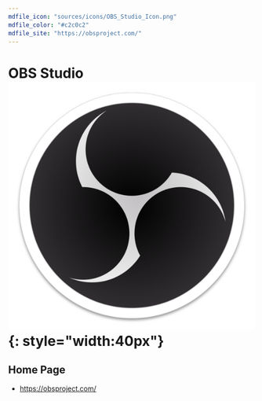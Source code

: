```yaml
---
mdfile_icon: "sources/icons/OBS_Studio_Icon.png"
mdfile_color: "#c2c0c2"
mdfile_site: "https://obsproject.com/"
---
```


# OBS Studio ![](../sources/icons/OBS_Studio_Icon.png){: style="width:40px"}


## Home Page

- https://obsproject.com/

